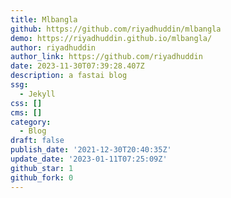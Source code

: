 ```yaml
---
title: Mlbangla
github: https://github.com/riyadhuddin/mlbangla
demo: https://riyadhuddin.github.io/mlbangla/
author: riyadhuddin
author_link: https://github.com/riyadhuddin
date: 2023-11-30T07:39:28.407Z
description: a fastai blog
ssg:
  - Jekyll
css: []
cms: []
category:
  - Blog
draft: false
publish_date: '2021-12-30T20:40:35Z'
update_date: '2023-01-11T07:25:09Z'
github_star: 1
github_fork: 0
---
```

